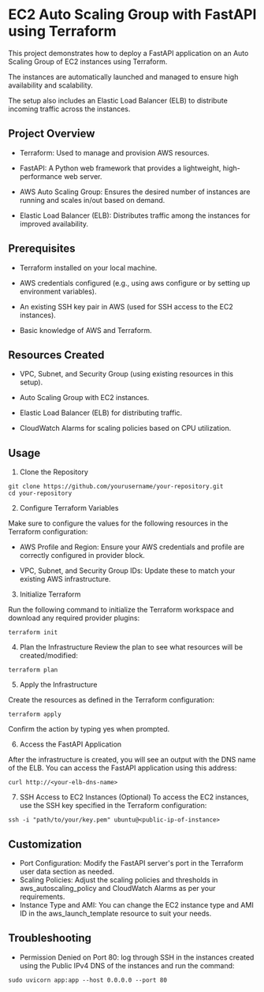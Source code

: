 # EC2 Auto Scaling Group with FastAPI using Terraform

This project demonstrates how to deploy a FastAPI application on an Auto Scaling Group of EC2 instances using Terraform. 

The instances are automatically launched and managed to ensure high availability and scalability. 

The setup also includes an Elastic Load Balancer (ELB) to distribute incoming traffic across the instances.

## Project Overview

* Terraform: Used to manage and provision AWS resources.

* FastAPI: A Python web framework that provides a lightweight, high-performance web server.

* AWS Auto Scaling Group: Ensures the desired number of instances are running and scales in/out based on demand.
* Elastic Load Balancer (ELB): Distributes traffic among the instances for improved availability.

## Prerequisites

* Terraform installed on your local machine.

* AWS credentials configured (e.g., using aws configure or by setting up environment variables).

* An existing SSH key pair in AWS (used for SSH access to the EC2 instances).

* Basic knowledge of AWS and Terraform.

## Resources Created

* VPC, Subnet, and Security Group (using existing resources in this setup).

* Auto Scaling Group with EC2 instances.

* Elastic Load Balancer (ELB) for distributing traffic.

* CloudWatch Alarms for scaling policies based on CPU utilization.

## Usage

1. Clone the Repository

```
git clone https://github.com/yourusername/your-repository.git
cd your-repository
```

2. Configure Terraform Variables

Make sure to configure the values for the following resources in the Terraform configuration:

* AWS Profile and Region: Ensure your AWS credentials and profile are correctly configured in provider block.

* VPC, Subnet, and Security Group IDs: Update these to match your existing AWS infrastructure.

3. Initialize Terraform

Run the following command to initialize the Terraform workspace and download any required provider plugins:

```
terraform init
```

4. Plan the Infrastructure
Review the plan to see what resources will be created/modified:

```
terraform plan
```

5. Apply the Infrastructure

Create the resources as defined in the Terraform configuration:

```
terraform apply
```

Confirm the action by typing yes when prompted.

6. Access the FastAPI Application

After the infrastructure is created, you will see an output with the DNS name of the ELB. You can access the FastAPI application using this address:

```
curl http://<your-elb-dns-name>
```

7. SSH Access to EC2 Instances (Optional)
To access the EC2 instances, use the SSH key specified in the Terraform configuration:

```
ssh -i "path/to/your/key.pem" ubuntu@<public-ip-of-instance>
```

## Customization

* Port Configuration: Modify the FastAPI server's port in the Terraform user data section as needed.
* Scaling Policies: Adjust the scaling policies and thresholds in aws_autoscaling_policy and CloudWatch Alarms as per your requirements.
* Instance Type and AMI: You can change the EC2 instance type and AMI ID in the aws_launch_template resource to suit your needs.

## Troubleshooting

* Permission Denied on Port 80: log through SSH in the instances created using the Public IPv4 DNS of the instances and run the command:
```
sudo uvicorn app:app --host 0.0.0.0 --port 80
```